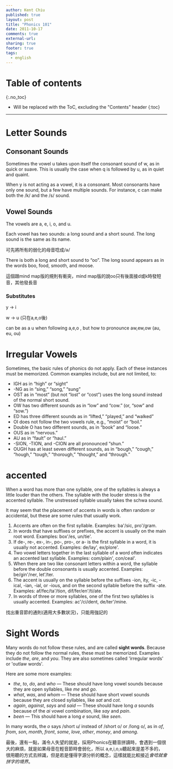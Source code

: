 ```yaml
---
author: Kent Chiu
published: true
layout: post
title: "Phonics 101"
date: 2011-10-17
comments: true
external-url:
sharing: true
footer: true
tags:
  - english
---
```



# Table of contents
{:.no_toc}

* Will be replaced with the ToC, excluding the "Contents" header
{:toc}

----------------------------------------------------------------


Letter Sounds
=============

Consonant Sounds
----------------

Sometimes the vowel u takes upon itself the consonant sound of w, as in
quick or suave. This is usually the case when q is followed by u, as in
quiet and quaint.

When y is not acting as a vowel, it is a consonant. Most consonants have
only one sound, but a few have multiple sounds. For instance, c can make
both the /k/ and the /s/ sound.

Vowel Sounds
------------

The vowels are a, e, i, o, and u.

Each vowel has two sounds: a long sound and a short sound. The long
sound is the same as its name.

可先將所有的弱化的母音唸成/ə/

There is both a long and short sound to “oo”. The long sound appears as
in the words boo, food, smooth, and moose.

這個跟mind map版的規則有衝突，mind
map版的說oo只有後面接d或k時發短音，其他發長音

### Substitutes

y → i

w → u (只在a,e,o後)

can be as a u when following a,e,o , but how to pronounce aw,ew,ow (au,
eu, ou)

Irregular Vowels
================

Sometimes, the basic rules of phonics do not apply. Each of these
instances must be memorized. Common examples include, but are not
limited, to:

-   IGH as in “high” or “sight”
-   -NG as in “sing,” “song,” “sung”
-   OST as in “most” (but not “lost” or “cost”) uses the long sound
    instead of the normal short sound.
-   OW has two different sounds as in “low” and “cow.” (or, “sow” and
    “sow.”)
-   ED has three different sounds as in “lifted,” “played,” and “walked”
-   OI does not follow the two vowels rule, e.g., “moist” or “boil.”
-   Double O has two different sounds, as in “book” and “loose.”
-   OUS as in “nervous.”
-   AU as in “fault” or “haul.”
-   -SION, -TION, and -CION are all pronounced “shun.”
-   OUGH has at least seven different sounds, as in “bough,” “cough,”
    “hough,” “tough,” “thorough,” “thought,” and “through.”

accented
========

When a word has more than one syllable, one of the syllables is always a
little louder than the others. The syllable with the louder stress is
the accented syllable. The unstressed syllable usually takes the schwa
sound.

It may seem that the placement of accents in words is often random or
accidental, but these are some rules that usually work.

1.  Accents are often on the first syllable. Examples: ba'/sic,
    pro'/gram.
2.  In words that have suffixes or prefixes, the accent is usually on
    the main root word. Examples: box'/es, un/tie'.
3.  If de-, re-, ex-, in-, po-, pro-, or a- is the first syllable in a
    word, it is usually not accented. Examples: de/lay', ex/plore'.
4.  Two vowel letters together in the last syllable of a word often
    indicates an accented last syllable. Examples: com/plain',
    con/ceal'.
5.  When there are two like consonant letters within a word, the
    syllable before the double consonants is usually accented. Examples:
    be/gin'/ner, let'/ter.
6.  The accent is usually on the syllable before the suffixes -ion, ity,
    -ic, -ical, -ian, -ial, or -ious, and on the second syllable before
    the suffix -ate. Examples: af/fec/ta'/tion, dif/fer/en'/ti/ate.
7.  In words of three or more syllables, one of the first two syllables
    is usually accented. Examples: ac'/ci/dent, de/ter'/mine.

找出重音節的通則(適用大多數狀況)，只能用強記的

Sight Words
===========

Many words do not follow these rules, and are called **sight words**.
Because they do not follow the normal rules, these must be memorized.
Examples include *the*, *are*, and *you*. They are also sometimes called
'irregular words' or 'outlaw words'.

Here are some more examples:

-   *the*, *to*, *do*, and *who* — These should have long vowel sounds
    because they are open syllables, like *me* and *go*.
-   *what*, *was*, and *whom* — These should have short vowel sounds
    because they are closed syllables, like *sat* and *cot*.
-   *again*, *against*, *says* and *said* — These should have long *a*
    sounds because of the *ai* vowel combination, like *say* and *pain*.
-   *been* — This should have a long *e* sound, like *seen*.

In many words, the *o* says /short u/ instead of /short o/ or /long o/,
as in *of*, *from*, *son*, *month*, *front*, *some*, *love*, *other*,
*money*, and *among*.

最後，還有一點，滿令人失望的就是，採用Phonics在聽音拼讀時，會遇到一個很大的麻煩，就是如果母音在輕音節時會弱化，所以
a,e,i,o,u聽起來是差不多的，很用聽的方式去辨識，但是若是懂得字源分析的概念，這樣就能比較接近*會唸就會拼字的境界*。

